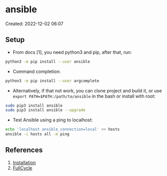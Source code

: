 # ansible
Created: 2022-12-02 06:07

## Setup
 - From docs [1], you need python3 and pip, after that, run:
```sh
python3 -m pip install --user ansible
```
 - Command completion:
```sh
python3 -m pip install --user argcomplete
```
 - Alternatively, if that not work, you can clone project and build it, or use ```
export PATH=$PATH:/path/to/ansible``` in the bash or install with root:
```sh
sudo pip3 install ansible
sudo pip3 install ansible --upgrade
```
 - Test Ansible using a ping to localhost:
```sh
echo 'localhost ansible_connection=local' >> hosts
ansible -i hosts all -m ping 
```

## References
1. [Installation](https://docs.ansible.com/ansible/latest/installation_guide/intro_installation.html)
2. [FullCycle](https://plataforma.fullcycle.com.br/courses/184/168/131/conteudos?capitulo=131&conteudo=7331)